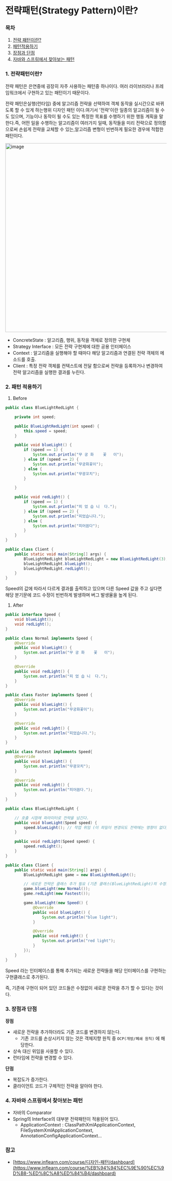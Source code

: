 # 전략패턴(Strategy Pattern)이란?

### 목차

1. [전략 패턴이란?](#1-전략패턴이란)
2. [패턴적용하기](#2-패턴-적용하기)
3. [장점과 단점](#3-장점과-단점)
4. [자바와 스프링에서 찾아보는 패턴](#4-자바와-스프링에서-찾아보는-패턴)

### 1. 전략패턴이란?

전략 패턴은 은연중에 굉장히 자주 사용하는 패턴중 하나이다. 여러 라이브러리나 프레임워크에서 구현하고 있는 패턴이기 때문이다.

전략 패턴은실행(런타임) 중에 알고리즘 전략을 선택하여 객체 동작을 실시간으로 바뀌도록 할 수 있게 하는행위 디자인 패턴 이다.여기서 '전략'이란 일종의 알고리즘이 될 수 도 있으며, 기능이나 동작이 될 수도 있는 특정한 목표를 수행하기 위한 행동 계획을 말한다.즉, 어떤 일을 수행하는 알고리즘이 여러가지 일때, 동작들을 미리 전략으로 정의함으로써 손쉽게 전략을 교체할 수 있는,알고리즘 변형이 빈번하게 필요한 경우에 적합한 패턴이다.

<img width="588" alt="image" src="https://github.com/Jammini/TIL/assets/59176149/27329a25-b309-4d32-99fd-745dd26a93e8">

- ConcreteState : 알고리즘, 행위, 동작을 객체로 정의한 구현체
- Strategy Interface : 모든 전략 구현제에 대한 공용 인터페이스
- Context : 알고리즘을 실행해야 할 때마다 해당 알고리즘과 연결된 전략 객체의 메소드를 호출.
- Client : 특정 전략 객체를 컨텍스트에 전달 함으로써 전략을 등록하거나 변경하여 전략 알고리즘을 실행한 결과를 누린다.

### 2. 패턴 적용하기

1. Before

```java
public class BlueLightRedLight {

    private int speed;

    public BlueLightRedLight(int speed) {
        this.speed = speed;
    }

    public void blueLight() {
        if (speed == 1) {
            System.out.println("무 궁 화    꽃   이");
        } else if (speed == 2) {
            System.out.println("무궁화꽃이");
        } else {
            System.out.println("무광꼬치");
        }

    }

    public void redLight() {
        if (speed == 1) {
            System.out.println("피 었 습 니  다.");
        } else if (speed == 2) {
            System.out.println("피었습니다.");
        } else {
            System.out.println("피어씀다");
        }
    }
}
```

```java
public class Client {
    public static void main(String[] args) {
        BlueLightRedLight blueLightRedLight = new BlueLightRedLight(3);
        blueLightRedLight.blueLight();
        blueLightRedLight.redLight();
    }
}
```

Speed의 값에 따라서 다르게 결과를 출력하고 있으며 다른 Speed 값을 주고 싶다면 해당 분기문에 코드 수정이 빈번하게 발생하며 버그 발생율을 높게 된다.

1. After

```java
public interface Speed {
    void blueLight();
    void redLight();
}
```

```java
public class Normal implements Speed {
    @Override
    public void blueLight() {
        System.out.println("무 궁 화    꽃   이");
    }

    @Override
    public void redLight() {
        System.out.println("피 었 습 니  다.");
    }
}
```

```java
public class Faster implements Speed {
    @Override
    public void blueLight() {
        System.out.println("무궁화꽃이");
    }

    @Override
    public void redLight() {
        System.out.println("피었습니다.");
    }
}
```

```java
public class Fastest implements Speed{
    @Override
    public void blueLight() {
        System.out.println("무광꼬치");
    }

    @Override
    public void redLight() {
        System.out.println("피어씀다.");
    }
}
```

```java
public class BlueLightRedLight {

    // 호출 시점에 파라미터로 전략을 넘긴다.
    public void blueLight(Speed speed) {
        speed.blueLight(); // 작업 위임 (이 파일이 변경되도 전략에는 영향이 없다)
    }

    public void redLight(Speed speed) {
        speed.redLight();
    }
}
```

```java
public class Client {
    public static void main(String[] args) {
        BlueLightRedLight game = new BlueLightRedLight();

        // 새로운 전략은 클래스 추가 필요 (기존 클래스(BlueLightRedLight)의 수정은 필요 없다)
        game.blueLight(new Normal());
        game.redLight(new Fastest());

        game.blueLight(new Speed() {
            @Override
            public void blueLight() {
                System.out.println("blue light");
            }

            @Override
            public void redLight() {
                System.out.println("red light");
            }
        });
    }
}
```

Speed 라는 인터페이스를 통해 추가되는 새로운 전략들을 해당 인터페이스를 구현하는 구현클래스로 추가된다.

즉, 기존에 구현이 되어 있던 코드들은 수정없이 새로운 전략을 추가 할 수 있다는 것이다.

### 3. 장점과 단점

**장점**

- 새로운 전략을 추가하더라도 기존 코드를 변경하지 않는다.
    - 기존 코드를 손상시키지 않는 것은 객체지향 원칙 중 `OCP(개방/폐쇄 원칙)` 에 해당한다.
- 상속 대신 위임을 사용할 수 있다.
- 런타임에 전략을 변경할 수 있다.

**단점**

- 복잡도가 증가한다.
- 클라이언트 코드가 구체적인 전략을 알아야 한다.

### 4. 자바와 스프링에서 찾아보는 패턴

- 자바의 Comparator
- Spring의 Interface의 대부분 전략패턴이 적용된어 있다.
    - ApplicationContext : ClassPathXmlApplicationContext, FileSystemXmlApplicationContext, AnnotationConfigApplicationContext...

### 참고

- [https://www.inflearn.com/course/디자인-패턴/dashboard](https://www.inflearn.com/course/%EB%94%94%EC%9E%90%EC%9D%B8-%ED%8C%A8%ED%84%B4/dashboard)

